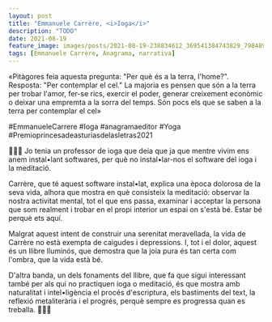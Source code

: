 ```yaml
---
layout: post
title: "Emmanuele Carrère, <i>Ioga</i>"
description: "TODO"
date: 2021-08-19
feature_image: images/posts/2021-08-19-238834612_369541384743829_7984891248110644008_n_17926848580703077.jpg
tags: [Emmanuele Carrère, Anagrama, narrativa]
---
```


«Pitàgores feia aquesta pregunta: "Per què és a la terra, l'home?". Resposta: "Per contemplar el cel." La majoria es pensen que són a la terra per trobar l'amor, fer-se rics, exercir el poder, generar creixement econòmic o deixar una empremta a la sorra del temps. Són pocs els que se saben a la terra per contemplar el cel»
<!--more-->

#EmmanueleCarrere #Ioga #anagramaeditor #Yoga #Premioprincesadeasturiasdelasletras2021

🧘🏽‍♂️ Jo tenia un professor de ioga que deia que ja que mentre vivim ens anem instal•lant softwares, per què no instal•lar-nos el software del ioga i la meditació.

Carrère, que té aquest software instal•lat, explica una època dolorosa de la seva vida, alhora que mostra en què consisteix la meditació: observar la nostra activitat mental, tot el que ens passa, examinar i acceptar la persona que som realment i trobar en el propi interior un espai on s'està bé. Estar bé perquè ets aquí.

Malgrat aquest intent de construir una serenitat meravellada, la vida de Carrère no està exempta de caigudes i depressions. I, tot i el dolor, aquest és un llibre lluminós, que demostra que la joia pura és tan certa com l'ombra, que la vida està bé. 

D'altra banda, un dels fonaments del llibre, que fa que sigui interessant també per als qui no practiquen ioga o meditació, és que mostra amb naturalitat i intel•ligència el procés d'escriptura, els bastiments del text, la reflexió metaliterària i el progrés, perquè sempre es progressa quan es treballa. 🧘🏽‍♂️

